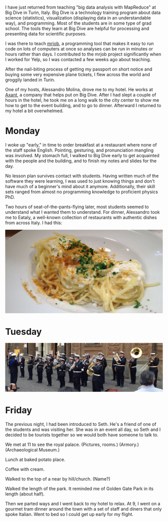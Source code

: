 I have just returned from teaching "big data analysis with MapReduce" at Big Dive in Turin, Italy. Big Dive is a technology training program about data science (statistics), visualization (displaying data in an understandable way), and programming. Most of the students are in some type of grad school. The tools they learn at Big Dive are helpful for processing and presenting data for scientific purposes.

I was there to teach [mrjob](http://mrjob.readthedocs.org/), a programming tool that makes it easy to run code on lots of computers at once so analyses can be run in minutes or hours rather than days. I contributed to the mrjob project significantly when I worked for Yelp, so I was contacted a few weeks ago about teaching.

After the nail-biting process of getting my passport on short notice and buying some very expensive plane tickets, I flew across the world and groggily landed in Turin.

One of my hosts, Alessandro Molina, drove me to my hotel. He works at [Axant](http://www.axant.it/), a company that helps put on Big Dive. After I had slept a couple of hours in the hotel, he took me on a long walk to the city center to show me how to get to the event building, and to go to dinner. Afterward I returned to my hotel a bit overwhelmed.

# Monday

I woke up "early," in time to order breakfast at a restaurant where none of the staff spoke English. Pointing, gesturing, and pronunciation mangling was involved. My stomach full, I walked to Big Dive early to get acquainted with the people and the building, and to finish my notes and slides for the day.

No lesson plan survives contact with students. Having written much of the software they were learning, I was used to just knowing things and don't have much of a beginner's mind about it anymore. Additionally, their skill sets ranged from almost no programming knowledge to proficient physics PhD.

Two hours of seat-of-the-pants-flying later, most students seemed to understand what I wanted them to understand. For dinner, Alessandro took me to Eataly, a well-known collection of restaurants with authentic dishes from across Italy. I had this:

![Pasta](../img/turin/eataly.jpg)

# Tuesday

![Marching band](../img/turin/marching_band.jpg)

# Friday

The previous night, I had been introduced to Seth. He's a friend of one of the students and was visiting her. She was in an event all day, so Seth and I decided to be tourists together so we would both have someone to talk to.

We met at 11 to see the royal palace. (Pictures, rooms.) (Armory.) (Archaeological Museum.)

Lunch at baked potato place.

Coffee with cream.

Walked to the top of a near by hill/church. (Name?)

Walked the length of the park. It reminded me of Golden Gate Park in its length (about half).

Then we parted ways and I went back to my hotel to relax. At 9, I went on a gourmet tram dinner around the town with a set of staff and diners that only spoke Italian. Went to bed so I could get up early for my flight.